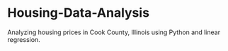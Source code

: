 # Housing-Data-Analysis
Analyzing housing prices in Cook County, Illinois using Python and linear regression.
